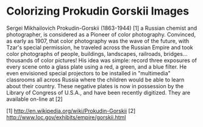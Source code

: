 # Colorizing Prokudin Gorskii Images

Sergei Mikhailovich Prokudin-Gorskii (1863-1944) [1] a Russian chemist and photographer, is 
considered as a Pioneer of color photography. Convinced, as early as 1907, that color photography was 
the wave of the future, with Tzar's special permission, he traveled across the Russian Empire and took
color photographs of people, buildings, landscapes, railroads, bridges... thousands of color pictures! 
His idea was simple: record three exposures of every scene onto a glass plate using a red, a green, and 
a blue filter. He even envisioned special projectors to be installed in "multimedia" classrooms all across 
Russia where the children would be able to learn about their country. These negative plates is now in 
possession by the Library of Congress of U.S.A., and have been recently digitized. They are available on-line at 
[2]

[1] http://en.wikipedia.org/wiki/Prokudin-Gorskii
[2] http://www.loc.gov/exhibits/empire/gorskii.html
